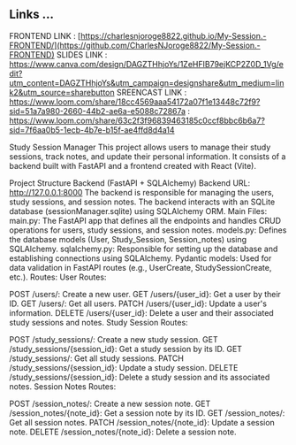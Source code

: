 ## Links ...
FRONTEND LINK : [https://charlesnjoroge8822.github.io/My-Session.-FRONTEND/](https://github.com/CharlesNJoroge8822/My-Session.-FRONTEND)
SLIDES LINK : https://www.canva.com/design/DAGZTHhjoYs/1ZeHFIB79ejKCP2Z0D_1Vg/edit?utm_content=DAGZTHhjoYs&utm_campaign=designshare&utm_medium=link2&utm_source=sharebutton
SREENCAST LINK : https://www.loom.com/share/18cc4569aaa54172a07f1e13448c72f9?sid=51a7a980-2660-44b2-ae6a-e5088c72867a
                : https://www.loom.com/share/63c2f3f96839463185c0ccf8bbc6b6a7?sid=7f6aa0b5-1ecb-4b7e-b15f-ae4ffd8d4a14

Study Session Manager
This project allows users to manage their study sessions, track notes, and update their personal information. It consists of a backend built with FastAPI and a frontend created with React (Vite).

Project Structure
Backend (FastAPI + SQLAlchemy)
Backend URL: http://127.0.0.1:8000
The backend is responsible for managing the users, study sessions, and session notes.
The backend interacts with an SQLite database (sessionManager.sqlite) using SQLAlchemy ORM.
Main Files:
main.py: The FastAPI app that defines all the endpoints and handles CRUD operations for users, study sessions, and session notes.
models.py: Defines the database models (User, Study_Session, Session_notes) using SQLAlchemy.
sqlalchemy.py: Responsible for setting up the database and establishing connections using SQLAlchemy.
Pydantic models: Used for data validation in FastAPI routes (e.g., UserCreate, StudySessionCreate, etc.).
Routes:
User Routes:

POST /users/: Create a new user.
GET /users/{user_id}: Get a user by their ID.
GET /users/: Get all users.
PATCH /users/{user_id}: Update a user's information.
DELETE /users/{user_id}: Delete a user and their associated study sessions and notes.
Study Session Routes:

POST /study_sessions/: Create a new study session.
GET /study_sessions/{session_id}: Get a study session by its ID.
GET /study_sessions/: Get all study sessions.
PATCH /study_sessions/{session_id}: Update a study session.
DELETE /study_sessions/{session_id}: Delete a study session and its associated notes.
Session Notes Routes:

POST /session_notes/: Create a new session note.
GET /session_notes/{note_id}: Get a session note by its ID.
GET /session_notes/: Get all session notes.
PATCH /session_notes/{note_id}: Update a session note.
DELETE /session_notes/{note_id}: Delete a session note.

